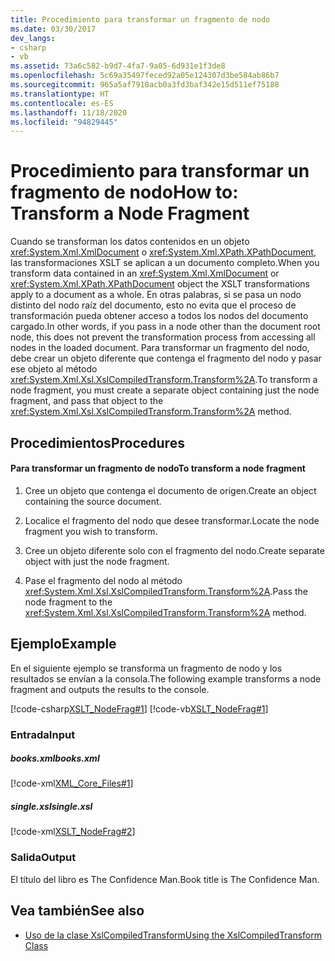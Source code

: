 ```yaml
---
title: Procedimiento para transformar un fragmento de nodo
ms.date: 03/30/2017
dev_langs:
- csharp
- vb
ms.assetid: 73a6c582-b9d7-4fa7-9a05-6d931e1f3de8
ms.openlocfilehash: 5c69a35497feced92a05e124307d3be584ab86b7
ms.sourcegitcommit: 965a5af7918acb0a3fd3baf342e15d511ef75188
ms.translationtype: HT
ms.contentlocale: es-ES
ms.lasthandoff: 11/18/2020
ms.locfileid: "94829445"
---
```

# <a name="how-to-transform-a-node-fragment"></a><span data-ttu-id="66b7f-102">Procedimiento para transformar un fragmento de nodo</span><span class="sxs-lookup"><span data-stu-id="66b7f-102">How to: Transform a Node Fragment</span></span>
<span data-ttu-id="66b7f-103">Cuando se transforman los datos contenidos en un objeto <xref:System.Xml.XmlDocument> o <xref:System.Xml.XPath.XPathDocument>, las transformaciones XSLT se aplican a un documento completo.</span><span class="sxs-lookup"><span data-stu-id="66b7f-103">When you transform data contained in an <xref:System.Xml.XmlDocument> or <xref:System.Xml.XPath.XPathDocument> object the XSLT transformations apply to a document as a whole.</span></span> <span data-ttu-id="66b7f-104">En otras palabras, si se pasa un nodo distinto del nodo raíz del documento, esto no evita que el proceso de transformación pueda obtener acceso a todos los nodos del documento cargado.</span><span class="sxs-lookup"><span data-stu-id="66b7f-104">In other words, if you pass in a node other than the document root node, this does not prevent the transformation process from accessing all nodes in the loaded document.</span></span> <span data-ttu-id="66b7f-105">Para transformar un fragmento del nodo, debe crear un objeto diferente que contenga el fragmento del nodo y pasar ese objeto al método <xref:System.Xml.Xsl.XslCompiledTransform.Transform%2A>.</span><span class="sxs-lookup"><span data-stu-id="66b7f-105">To transform a node fragment, you must create a separate object containing just the node fragment, and pass that object to the <xref:System.Xml.Xsl.XslCompiledTransform.Transform%2A> method.</span></span>  
  
## <a name="procedures"></a><span data-ttu-id="66b7f-106">Procedimientos</span><span class="sxs-lookup"><span data-stu-id="66b7f-106">Procedures</span></span>  
  
#### <a name="to-transform-a-node-fragment"></a><span data-ttu-id="66b7f-107">Para transformar un fragmento de nodo</span><span class="sxs-lookup"><span data-stu-id="66b7f-107">To transform a node fragment</span></span>  
  
1. <span data-ttu-id="66b7f-108">Cree un objeto que contenga el documento de origen.</span><span class="sxs-lookup"><span data-stu-id="66b7f-108">Create an object containing the source document.</span></span>  
  
2. <span data-ttu-id="66b7f-109">Localice el fragmento del nodo que desee transformar.</span><span class="sxs-lookup"><span data-stu-id="66b7f-109">Locate the node fragment you wish to transform.</span></span>  
  
3. <span data-ttu-id="66b7f-110">Cree un objeto diferente solo con el fragmento del nodo.</span><span class="sxs-lookup"><span data-stu-id="66b7f-110">Create separate object with just the node fragment.</span></span>  
  
4. <span data-ttu-id="66b7f-111">Pase el fragmento del nodo al método <xref:System.Xml.Xsl.XslCompiledTransform.Transform%2A>.</span><span class="sxs-lookup"><span data-stu-id="66b7f-111">Pass the node fragment to the <xref:System.Xml.Xsl.XslCompiledTransform.Transform%2A> method.</span></span>  
  
## <a name="example"></a><span data-ttu-id="66b7f-112">Ejemplo</span><span class="sxs-lookup"><span data-stu-id="66b7f-112">Example</span></span>  
 <span data-ttu-id="66b7f-113">En el siguiente ejemplo se transforma un fragmento de nodo y los resultados se envían a la consola.</span><span class="sxs-lookup"><span data-stu-id="66b7f-113">The following example transforms a node fragment and outputs the results to the console.</span></span>  
  
 [!code-csharp[XSLT_NodeFrag#1](../../../../samples/snippets/csharp/VS_Snippets_Data/XSLT_NodeFrag/CS/xslt_frag.cs#1)]
 [!code-vb[XSLT_NodeFrag#1](../../../../samples/snippets/visualbasic/VS_Snippets_Data/XSLT_NodeFrag/VB/xslt_frag.vb#1)]  
  
### <a name="input"></a><span data-ttu-id="66b7f-114">Entrada</span><span class="sxs-lookup"><span data-stu-id="66b7f-114">Input</span></span>  
  
##### <a name="booksxml"></a><span data-ttu-id="66b7f-115">books.xml</span><span class="sxs-lookup"><span data-stu-id="66b7f-115">books.xml</span></span>  
 [!code-xml[XML_Core_Files#1](../../../../samples/snippets/xml/VS_Snippets_Data/XML_Core_Files/XML/books.xml#1)]  
  
##### <a name="singlexsl"></a><span data-ttu-id="66b7f-116">single.xsl</span><span class="sxs-lookup"><span data-stu-id="66b7f-116">single.xsl</span></span>  
 [!code-xml[XSLT_NodeFrag#2](../../../../samples/snippets/xml/VS_Snippets_Data/XSLT_NodeFrag/XML/single.xsl#2)]  
  
### <a name="output"></a><span data-ttu-id="66b7f-117">Salida</span><span class="sxs-lookup"><span data-stu-id="66b7f-117">Output</span></span>  
 <span data-ttu-id="66b7f-118">El título del libro es The Confidence Man.</span><span class="sxs-lookup"><span data-stu-id="66b7f-118">Book title is The Confidence Man.</span></span>  
  
## <a name="see-also"></a><span data-ttu-id="66b7f-119">Vea también</span><span class="sxs-lookup"><span data-stu-id="66b7f-119">See also</span></span>

- [<span data-ttu-id="66b7f-120">Uso de la clase XslCompiledTransform</span><span class="sxs-lookup"><span data-stu-id="66b7f-120">Using the XslCompiledTransform Class</span></span>](using-the-xslcompiledtransform-class.md)
